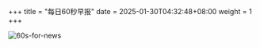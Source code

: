 +++
title = "每日60秒早报"
date = 2025-01-30T04:32:48+08:00
weight = 1
+++

![60s-for-news](/img/zaobao/zaobao.png "由 ALAPI 提供支持")
